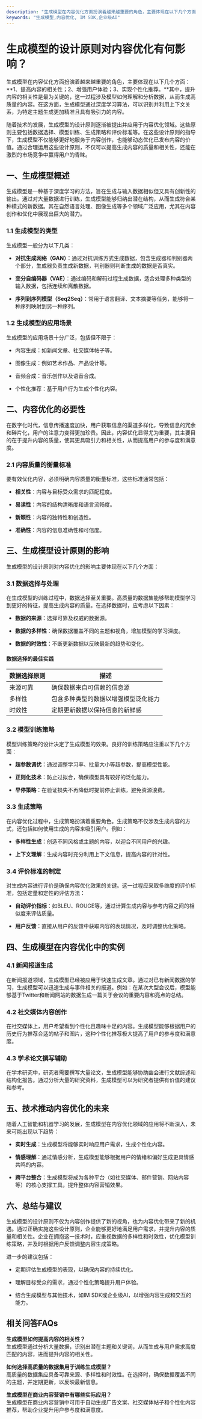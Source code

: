 ```yaml
---
description: "生成模型在内容优化方面扮演着越来越重要的角色，主要体现在以下几个方面：**1、提高内容的相关性；2、增强用户体验；3、实现个性化推荐。**其中，提升内容的相关性是最为关键的，这一过程涉及模型如何理解和分析数据，从而生成高质量的内容。在这方面，生成模型通过深度学习算法，可以识别并利用上下文关系，为特定主题生成更加精准且具有吸引力的内容。"
keywords: "生成模型,内容优化, IM SDK,企业级AI"
---
```

# 生成模型的设计原则对内容优化有何影响？

生成模型在内容优化方面扮演着越来越重要的角色，主要体现在以下几个方面：**1、提高内容的相关性；2、增强用户体验；3、实现个性化推荐。**其中，提升内容的相关性是最为关键的，这一过程涉及模型如何理解和分析数据，从而生成高质量的内容。在这方面，生成模型通过深度学习算法，可以识别并利用上下文关系，为特定主题生成更加精准且具有吸引力的内容。

随着技术的发展，生成模型的设计原则逐渐被提出并应用于内容优化领域。这些原则主要包括数据选择、模型训练、生成策略和评价标准等。在这些设计原则的指导下，生成模型不仅能够更好地服务于内容创作，也能够动态优化已发布内容的价值。通过合理运用这些设计原则，不仅可以提高生成内容的质量和相关性，还能在激烈的市场竞争中赢得用户的青睐。

## **一、生成模型概述**

生成模型是一种基于深度学习的方法，旨在生成与输入数据相似但又具有创新性的输出。通过对大量数据进行训练，生成模型能够归纳出潜在结构，从而生成符合某种模式的新数据。其在自然语言处理、图像生成等多个领域广泛应用，尤其在内容创作和优化中展现出巨大的潜力。

### **1.1 生成模型的类型**

生成模型一般分为以下几类：

- **对抗生成网络（GAN）**：通过对抗训练方式生成数据，包含生成器和判别器两个部分，生成器负责生成新数据，判别器则判断生成的数据是否真实。
  
- **变分自编码器（VAE）**：通过编码和解码过程生成数据，适合处理多种类型的输入数据，包括连续和离散数据。

- **序列到序列模型（Seq2Seq）**：常用于语言翻译、文本摘要等任务，能够将一种序列映射到另一种序列。

### **1.2 生成模型的应用场景**

生成模型的应用场景十分广泛，包括但不限于：

- 内容生成：如新闻文章、社交媒体帖子等。

- 图像生成：例如艺术作品、产品设计等。

- 音频合成：音乐创作以及语音合成。

- 个性化推荐：基于用户行为生成个性化内容。

## **二、内容优化的必要性**

在数字化时代，信息传播速度加快，用户获取信息的渠道多样化，导致信息的冗余和碎片化，用户的注意力变得更加珍贵。因此，内容优化显得尤为重要，其主要目的在于提升内容的质量，使其更具吸引力和相关性，从而提高用户的参与度和满意度。

### **2.1 内容质量的衡量标准**

要有效优化内容，必须明确内容质量的衡量标准，这些标准通常包括：

- **相关性**：内容与目标受众需求的匹配程度。

- **易读性**：内容的结构清晰度和语言流畅度。

- **新颖性**：内容的独特性和创造性。

- **准确性**：内容的信息准确性和可信度。

## **三、生成模型设计原则的影响**

生成模型的设计原则对内容优化的影响主要体现在以下几个方面：

### **3.1 数据选择与处理**

在生成模型的训练过程中，数据选择至关重要。高质量的数据集能够帮助模型学习到更好的特征，提高生成内容的质量。在选择数据时，应考虑以下因素：

- **数据的来源**：选择可靠及权威的数据源。

- **数据的多样性**：确保数据覆盖不同的主题和视角，增加模型的学习深度。

- **数据的时效性**：不断更新数据以反映最新的趋势和变化。

#### 数据选择的最佳实践

| 数据选择原则 | 描述 |
|--------------|------|
| 来源可靠     | 确保数据来自可信赖的信息源 |
| 多样性       | 包含多种类型的数据以增强模型泛化能力 |
| 时效性       | 定期更新数据以保持信息的新鲜感 |

### **3.2 模型训练策略**

模型训练策略的设计决定了生成模型的效果。良好的训练策略应注重以下几个方面：

- **超参数调优**：通过调整学习率、批量大小等超参数，提高模型性能。

- **正则化技术**：防止过拟合，确保模型具有较好的泛化能力。

- **早停策略**：在验证损失不再降低时提前停止训练，避免资源浪费。

### **3.3 生成策略**

在内容优化过程中，生成策略扮演着重要角色。生成策略不仅涉及生成内容的方式，还包括如何使用生成的内容来吸引用户。例如：

- **多样性生成**：创造不同风格或主题的内容，以迎合不同用户的兴趣。

- **上下文理解**：生成内容时充分利用上下文信息，提高内容的针对性。

### **3.4 评价标准的制定**

对生成内容进行评价是确保内容优化效果的关键。这一过程应采取多维度的评价标准，包括定量和定性的评估方法：

- **自动评价指标**：如BLEU、ROUGE等，通过计算生成内容与参考内容之间的相似度来评估质量。

- **用户反馈**：直接从用户的反馈中获取内容的表现情况，及时调整优化策略。

## **四、生成模型在内容优化中的实例**

### **4.1 新闻报道生成**

在新闻报道领域，生成模型已经被应用于快速生成文章。通过对已有新闻数据的学习，生成模型可以迅速生成与事件相关的报道。例如：在某次大型会议后，模型能够基于Twitter和新闻网站的数据生成一篇关于会议的重要内容和亮点的总结。

### **4.2 社交媒体内容创作**

在社交媒体上，用户希望看到个性化且趣味十足的内容。生成模型能够根据用户的历史行为推荐合适的帖子和图片，这种个性化推荐极大提高了用户的参与度和满意度。

### **4.3 学术论文撰写辅助**

在学术研究中，研究者需要撰写大量论文，生成模型能够协助幽会进行文献综述和结构化报告。通过分析大量的研究资料，生成模型可以为研究者提供有价值的建议和参考。

## **五、技术推动内容优化的未来**

随着人工智能和机器学习的发展，生成模型在内容优化领域的应用将不断深入，未来可能出现以下趋势：

- **实时生成**：生成模型将能够实时响应用户需求，生成个性化内容。

- **情感理解**：通过情感分析，生成模型能够根据用户的情绪和偏好生成更具情感共鸣的内容。

- **跨平台整合**：生成模型将成为各种平台（如社交媒体、邮件营销、网站内容等）的核心支撑工具，提升整体内容营销效果。

## **六、总结与建议**

生成模型的设计原则不仅为内容创作提供了新的视角，也为内容优化带来了新的机遇。通过正确实施这些设计原则，企业能够更好地满足用户需求，并提升内容的质量和相关性。企业在拥抱这一技术时，应重视数据的多样性和时效性，优化模型训练策略，并及时根据用户反馈调整内容生成策略。

进一步的建议包括：

- 定期评估生成模型的表现，以确保内容的持续优化。

- 理解目标受众的需求，通过个性化策略提升用户体验。

- 结合生成模型与其他技术，如IM SDK或企业级AI，以增强内容生成和交互的能力。

## **相关问答FAQs**

**生成模型如何提高内容的相关性？**  
生成模型通过分析大量数据，识别出潜在主题和关键词，从而生成与用户需求高度匹配的内容，进而提升内容的相关性。

**如何选择高质量的数据集用于训练生成模型？**  
高质量的数据集应具备可靠来源、多样性和时效性。在选择时，确保数据覆盖不同的主题，并定期更新，以反映最新信息。

**生成模型在商业内容营销中有哪些实际应用？**  
生成模型在商业内容营销中可用于自动生成广告文案、社交媒体帖子和个性化内容推荐，帮助企业提升用户参与度和满意度。
